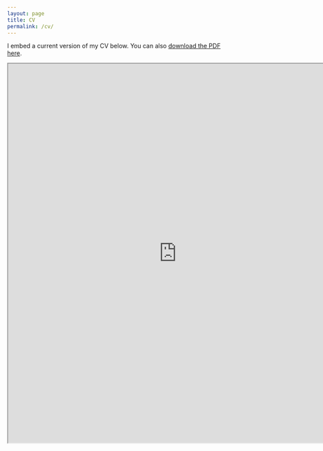 ```yaml
---
layout: page
title: CV
permalink: /cv/
---
```


I embed a current version of my CV below. You can also [download the PDF here](https://drive.google.com/uc?export=download&id=0B1VQQE8L69dvbHg4dFZrd1JNa2c).

<iframe src="https://drive.google.com/file/d/0B1VQQE8L69dvbHg4dFZrd1JNa2c/preview" width="780" height="880"></iframe>

<script>
  (function(i,s,o,g,r,a,m){i['GoogleAnalyticsObject']=r;i[r]=i[r]||function(){
  (i[r].q=i[r].q||[]).push(arguments)},i[r].l=1*new Date();a=s.createElement(o),
  m=s.getElementsByTagName(o)[0];a.async=1;a.src=g;m.parentNode.insertBefore(a,m)
  })(window,document,'script','https://www.google-analytics.com/analytics.js','ga');

  ga('create', 'UA-44991178-2', 'auto');
  ga('send', 'pageview');

</script>
